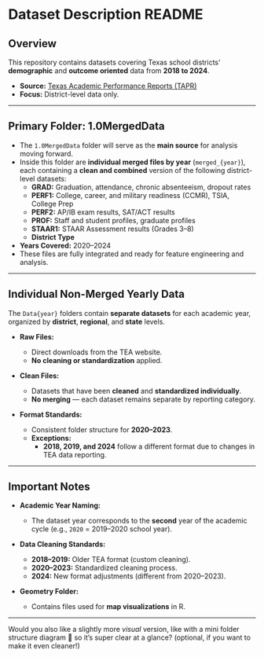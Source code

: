 # **Dataset Description README**

## **Overview**  
This repository contains datasets covering Texas school districts' **demographic** and **outcome oriented** data from **2018 to 2024**.  

- **Source:** [Texas Academic Performance Reports (TAPR)](https://rptsvr1.tea.texas.gov/perfreport/tapr/2023/download/DownloadData.html)  
- **Focus:** District-level data only.

---

## **Primary Folder: 1.0MergedData**  

- The `1.0MergedData` folder will serve as the **main source** for analysis moving forward.  
- Inside this folder are **individual merged files by year** (`merged_{year}`), each containing a **clean and combined** version of the following district-level datasets:
  - **GRAD:** Graduation, attendance, chronic absenteeism, dropout rates
  - **PERF1:** College, career, and military readiness (CCMR), TSIA, College Prep
  - **PERF2:** AP/IB exam results, SAT/ACT results
  - **PROF:** Staff and student profiles, graduate profiles
  - **STAAR1:** STAAR Assessment results (Grades 3–8)
  - **District Type**
- **Years Covered:** 2020–2024  
- These files are fully integrated and ready for feature engineering and analysis.

---

## **Individual Non-Merged Yearly Data**  

The `Data{year}` folders contain **separate datasets** for each academic year, organized by **district**, **regional**, and **state** levels.  

- **Raw Files:**  
  - Direct downloads from the TEA website.  
  - **No cleaning or standardization** applied.  

- **Clean Files:**  
  - Datasets that have been **cleaned** and **standardized individually**.  
  - **No merging** — each dataset remains separate by reporting category.

- **Format Standards:**  
  - Consistent folder structure for **2020–2023**.  
  - **Exceptions:**  
    - **2018, 2019, and 2024** follow a different format due to changes in TEA data reporting.

---

## **Important Notes**  

- **Academic Year Naming:**  
  - The dataset year corresponds to the **second** year of the academic cycle (e.g., `2020` = 2019–2020 school year).

- **Data Cleaning Standards:**  
  - **2018–2019:** Older TEA format (custom cleaning).  
  - **2020–2023:** Standardized cleaning process.  
  - **2024:** New format adjustments (different from 2020–2023).

- **Geometry Folder:**  
  - Contains files used for **map visualizations** in R.

---

Would you also like a slightly more *visual* version, like with a mini folder structure diagram 📂 so it’s super clear at a glance? (optional, if you want to make it even cleaner!)
